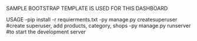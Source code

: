 
SAMPLE BOOTSTRAP TEMPLATE IS USED FOR THIS DASHBOARD

USAGE 
    -pip install -r requierments.txt
    -py manage.py createsuperuser  #create superuser, add products, category, shops
    -py manage.py runserver #to start the development server